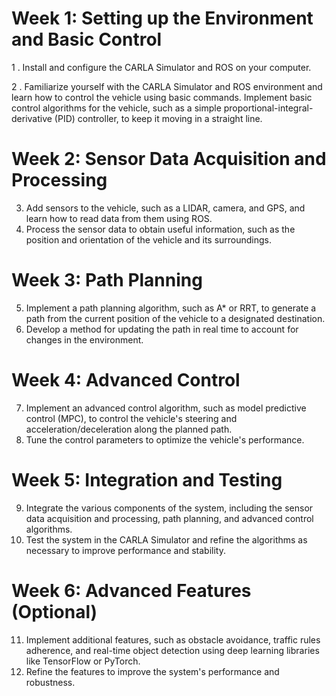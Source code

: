 # Week 1: Setting up the Environment and Basic Control
1 . Install and configure the CARLA Simulator and ROS on your computer.

2 . Familiarize yourself with the CARLA Simulator and ROS environment and learn how to control the vehicle using basic commands.
Implement basic control algorithms for the vehicle, such as a simple proportional-integral-derivative (PID) controller, to keep it moving in a straight line.
# Week 2: Sensor Data Acquisition and Processing
3. Add sensors to the vehicle, such as a LIDAR, camera, and GPS, and learn how to read data from them using ROS.
4. Process the sensor data to obtain useful information, such as the position and orientation of the vehicle and its surroundings.
# Week 3: Path Planning
5. Implement a path planning algorithm, such as A* or RRT, to generate a path from the current position of the vehicle to a designated destination.
6. Develop a method for updating the path in real time to account for changes in the environment.
# Week 4: Advanced Control
7. Implement an advanced control algorithm, such as model predictive control (MPC), to control the vehicle's steering and acceleration/deceleration along the planned path.
8. Tune the control parameters to optimize the vehicle's performance.
# Week 5: Integration and Testing
9. Integrate the various components of the system, including the sensor data acquisition and processing, path planning, and advanced control algorithms.
10. Test the system in the CARLA Simulator and refine the algorithms as necessary to improve performance and stability.
# Week 6: Advanced Features (Optional)
11. Implement additional features, such as obstacle avoidance, traffic rules adherence, and real-time object detection using deep learning libraries like TensorFlow or PyTorch.
12. Refine the features to improve the system's performance and robustness.
